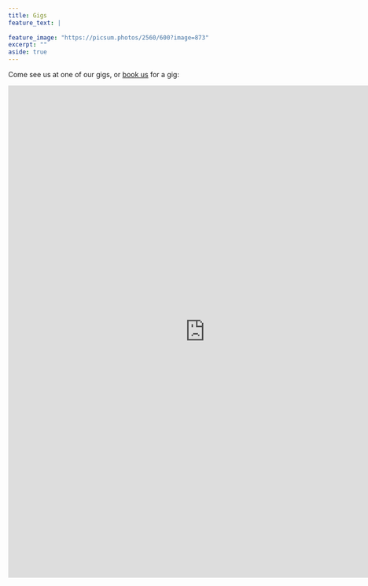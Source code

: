 ```yaml
---
title: Gigs
feature_text: |
  
feature_image: "https://picsum.photos/2560/600?image=873"
excerpt: ""
aside: true
---
```


Come see us at one of our gigs, or <a href="/book/">book us</a> for a gig:

<iframe src="https://calendar.google.com/calendar/embed?height=600&amp;wkst=1&amp;bgcolor=%23616161&amp;ctz=America%2FChicago&amp;src=cnRsNDFyMTRjYTdsdjl1MTMzaTlobHU5ajhAZ3JvdXAuY2FsZW5kYXIuZ29vZ2xlLmNvbQ&amp;color=%23F4511E&amp;mode=AGENDA&amp;showTz=0&amp;showNav=1&amp;showTitle=0&amp;showDate=0&amp;showPrint=0&amp;showTabs=0&amp;showCalendars=0" style="border-width:0" width="800" height="1000" frameborder="0" scrolling="no"></iframe>
